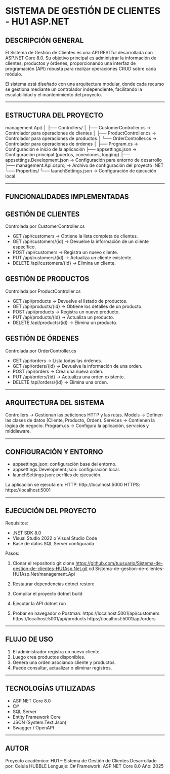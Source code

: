 SISTEMA DE GESTIÓN DE CLIENTES - HU1 ASP.NET
=============================================

DESCRIPCIÓN GENERAL
-------------------
El Sistema de Gestión de Clientes es una API RESTful desarrollada con ASP.NET Core 8.0.
Su objetivo principal es administrar la información de clientes, productos y órdenes, proporcionando una interfaz de programación (API) robusta para realizar operaciones CRUD sobre cada módulo.

El sistema está diseñado con una arquitectura modular, donde cada recurso se gestiona mediante un controlador independiente, facilitando la escalabilidad y el mantenimiento del proyecto.

---------------------------------------------
ESTRUCTURA DEL PROYECTO
---------------------------------------------
management.Api/
│
├── Controllers/
│   ├── CustomerController.cs     → Controlador para operaciones de clientes
│   ├── ProductController.cs      → Controlador para operaciones de productos
│   └── OrderController.cs        → Controlador para operaciones de órdenes
│
├── Program.cs                    → Configuración e inicio de la aplicación
├── appsettings.json              → Configuración principal (puertos, conexiones, logging)
├── appsettings.Development.json  → Configuración para entorno de desarrollo
├── management.Api.csproj         → Archivo de configuración del proyecto .NET
└── Properties/
    └── launchSettings.json       → Configuración de ejecución local

---------------------------------------------
FUNCIONALIDADES IMPLEMENTADAS
---------------------------------------------

GESTIÓN DE CLIENTES
-------------------
Controlada por CustomerController.cs
- GET /api/customers           → Obtiene la lista completa de clientes.
- GET /api/customers/{id}      → Devuelve la información de un cliente específico.
- POST /api/customers          → Registra un nuevo cliente.
- PUT /api/customers/{id}      → Actualiza un cliente existente.
- DELETE /api/customers/{id}   → Elimina un cliente.

GESTIÓN DE PRODUCTOS
--------------------
Controlada por ProductController.cs
- GET /api/products            → Devuelve el listado de productos.
- GET /api/products/{id}       → Obtiene los detalles de un producto.
- POST /api/products           → Registra un nuevo producto.
- PUT /api/products/{id}       → Actualiza un producto.
- DELETE /api/products/{id}    → Elimina un producto.

GESTIÓN DE ÓRDENES
------------------
Controlada por OrderController.cs
- GET /api/orders              → Lista todas las órdenes.
- GET /api/orders/{id}         → Devuelve la información de una orden.
- POST /api/orders             → Crea una nueva orden.
- PUT /api/orders/{id}         → Actualiza una orden existente.
- DELETE /api/orders/{id}      → Elimina una orden.

---------------------------------------------
ARQUITECTURA DEL SISTEMA
---------------------------------------------
Controllers  → Gestionan las peticiones HTTP y las rutas.
Models       → Definen las clases de datos (Cliente, Producto, Orden).
Services     → Contienen la lógica de negocio.
Program.cs   → Configura la aplicación, servicios y middleware.

---------------------------------------------
CONFIGURACIÓN Y ENTORNO
---------------------------------------------
- appsettings.json: configuración base del entorno.
- appsettings.Development.json: configuración local.
- launchSettings.json: perfiles de ejecución.

La aplicación se ejecuta en:
HTTP:  http://localhost:5000
HTTPS: https://localhost:5001

---------------------------------------------
EJECUCIÓN DEL PROYECTO
---------------------------------------------
Requisitos:
- .NET SDK 8.0
- Visual Studio 2022 o Visual Studio Code
- Base de datos SQL Server configurada

Pasos:
1. Clonar el repositorio
   git clone https://github.com/tuusuario/Sistema-de-gestion-de-clientes-HU1Asp.Net.git
   cd Sistema-de-gestion-de-clientes-HU1Asp.Net/management.Api

2. Restaurar dependencias
   dotnet restore

3. Compilar el proyecto
   dotnet build

4. Ejecutar la API
   dotnet run

5. Probar en navegador o Postman:
   https://localhost:5001/api/customers
   https://localhost:5001/api/products
   https://localhost:5001/api/orders

---------------------------------------------
FLUJO DE USO
---------------------------------------------
1. El administrador registra un nuevo cliente.
2. Luego crea productos disponibles.
3. Genera una orden asociando cliente y productos.
4. Puede consultar, actualizar o eliminar registros.

---------------------------------------------
TECNOLOGÍAS UTILIZADAS
---------------------------------------------
- ASP.NET Core 8.0
- C#
- SQL Server
- Entity Framework Core
- JSON (System.Text.Json)
- Swagger / OpenAPI

---------------------------------------------
AUTOR
---------------------------------------------
Proyecto académico: HU1 – Sistema de Gestión de Clientes
Desarrollado por: Celula HUBBLE
Lenguaje: C#
Framework: ASP.NET Core 8.0
Año: 2025
